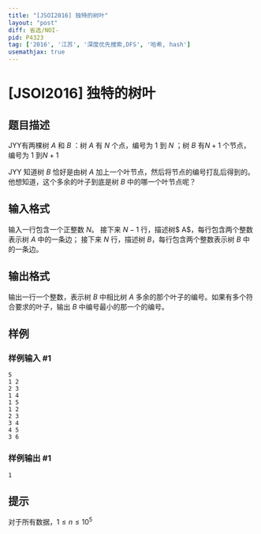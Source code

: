 ```yaml
---
title: "[JSOI2016] 独特的树叶"
layout: "post"
diff: 省选/NOI-
pid: P4323
tag: ['2016', '江苏', '深度优先搜索,DFS', '哈希, hash']
usemathjax: true
---
```


# [JSOI2016] 独特的树叶
## 题目描述

JYY有两棵树 $A$ 和 $B$ ：树 $A$ 有 $N$ 个点，编号为 $1$ 到 $N$ ；树 $B$ 有$N+1$ 个节点，编号为 $1$ 到$N+1$

JYY 知道树 $B$ 恰好是由树 $A$ 加上一个叶节点，然后将节点的编号打乱后得到的。他想知道，这个多余的叶子到底是树 $B$ 中的哪一个叶节点呢？
## 输入格式

输入一行包含一个正整数 $N$。 接下来 $N-1$ 行，描述树$ A$，每行包含两个整数表示树 $A$ 中的一条边； 接下来 $N$ 行，描述树 $B$，每行包含两个整数表示树 $B$ 中的一条边。
## 输出格式

输出一行一个整数，表示树 $B$ 中相比树 $A$ 多余的那个叶子的编号。如果有多个符合要求的叶子，输出 $B$ 中编号最小的那一个的编号。
## 样例

### 样例输入 #1
```
5
1 2
2 3
1 4
1 5
1 2
2 3
3 4
4 5
3 6
```
### 样例输出 #1
```
1

```
## 提示

对于所有数据，$1 \leq n \leq 10 ^ 5$
